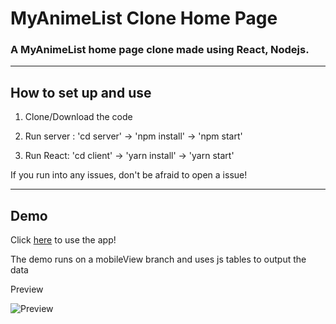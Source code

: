 ﻿# MyAnimeList Clone Home Page

### A MyAnimeList home page clone made using React, Nodejs.

---

## How to set up and use

1. Clone/Download the code

2. Run server : 'cd server' -> 'npm install' -> 'npm start'

3. Run React: 'cd client' -> 'yarn install' -> 'yarn start'

If you run into any issues, don't be afraid to open a issue!

---

## Demo

Click [here](https://m3mon-mal-clone.netlify.app/) to use the app!

The demo runs on a mobileView branch and uses js tables to output the data

Preview

![Preview](https://i.imgur.com/2Nf4xNU.png)
